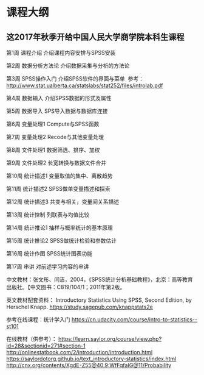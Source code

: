 # 课程大纲
## 这2017年秋季开给中国人民大学商学院本科生课程
第1周	课程介绍   介绍课程内容安排与SPSS安装

第2周	数据分析方法论	介绍数据采集与分析的方法论

第3周	SPSS操作入门	介绍SPSS软件的界面与菜单
  参考：http://www.stat.ualberta.ca/statslabs/stat252/files/introlab.pdf

第4周	数据输入	介绍SPSS数据的形式及属性

第5周	数据导入	SPS导入数据与数据库连接

第6周	变量处理1	Compute与SPSS函数

第7周	变量处理2	Recode与其他变量处理

第8周	文件处理1	数据筛选、排序、加权

第9周	文件处理2	长宽转换与数据文件合并

第10周	统计描述1	变量取值的集中、离散趋势

第11周	统计描述2	SPSS做单变量描述和探索

第12周	统计描述3	共变与相关，变量间关系描述

第13周	统计控制	列联表与均值比较

第14周	统计推论1	抽样与概率统计的基本原理

第15周	统计推论2	SPSS做统计检验和参数估计

第16周	统计作图	SPSS统计图表功能

第17周	串讲	对前述学习内容的串讲

中文教材：张文彤、闫洁，2004，《SPSS统计分析基础教程》，北京：高等教育出版社。【中文图书：C819/104/1；2011年第2版。

英文教材配套资料： Introductory Statistics Using SPSS, Second Edition, by Herschel Knapp. 
https://study.sagepub.com/knappstats2e

参考在线课程：统计学入门
https://cn.udacity.com/course/intro-to-statistics--st101

在线教材（供参考）：
https://learn.saylor.org/course/view.php?id=28&sectionid=271#section-1
http://onlinestatbook.com/2/introduction/introduction.html
https://saylordotorg.github.io/text_introductory-statistics/index.html
http://cnx.org/contents/XgdE-Z55@40.9:WfFqfaIG@11/Probability
